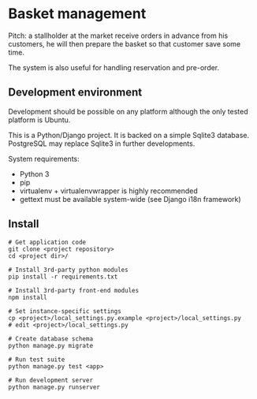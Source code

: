 Basket management
=================

Pitch: a stallholder at the market receive orders in advance from his customers,
he will then prepare the basket so that customer save some time.

The system is also useful for handling reservation and pre-order.


Development environment
-----------------------

Development should be possible on any platform although the only tested
platform is Ubuntu.

This is a Python/Django project. It is backed on a simple Sqlite3 database.
PostgreSQL may replace Sqlite3 in further developments.

System requirements:

* Python 3
* pip
* virtualenv + virtualenvwrapper is highly recommended
* gettext must be available system-wide (see Django i18n framework)


Install
-------

    # Get application code
    git clone <project repository>
    cd <project dir>/

    # Install 3rd-party python modules
    pip install -r requirements.txt

    # Install 3rd-party front-end modules
    npm install

    # Set instance-specific settings
    cp <project>/local_settings.py.example <project>/local_settings.py
    # edit <project>/local_settings.py

    # Create database schema
    python manage.py migrate

    # Run test suite
    python manage.py test <app>

    # Run development server
    python manage.py runserver


